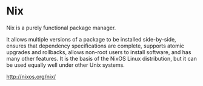 Nix
===

Nix is a purely functional package manager.

It allows multiple versions of a package to be installed side-by-side,
ensures that dependency specifications are complete, supports atomic
upgrades and rollbacks, allows non-root users to install software, and
has many other features.
It is the basis of the NixOS Linux distribution, but it can be used equally
well under other Unix systems.

http://nixos.org/nix/

